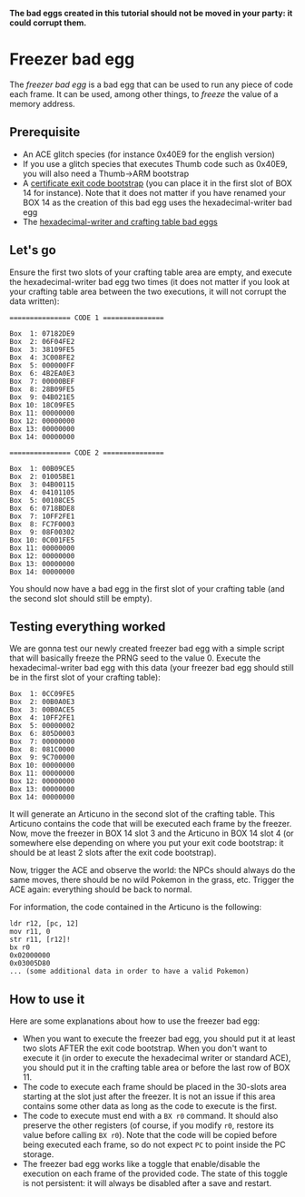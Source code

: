 **The bad eggs created in this tutorial should not be moved in your party: it could corrupt them.**

# Freezer bad egg

The *freezer bad egg* is a bad egg that can be used to run any piece of code each frame. It can be used, among other things, to *freeze* the value of a memory address.

## Prerequisite

- An ACE glitch species (for instance 0x40E9 for the english version)
- If you use a glitch species that executes Thumb code such as 0x40E9, you will also need a Thumb->ARM bootstrap
- A [certificate exit code bootstrap](exit-code.md) (you can place it in the first slot of BOX 14 for instance). Note that it does not matter if you have renamed your BOX 14 as the creation of this bad egg uses the hexadecimal-writer bad egg
- The [hexadecimal-writer and crafting table bad eggs](hex-writer.md)

## Let's go

Ensure the first two slots of your crafting table area are empty, and execute the hexadecimal-writer bad egg two times (it does not matter if you look at your crafting table area between the two executions, it will not corrupt the data written):

```
=============== CODE 1 ===============

Box  1: 07182DE9
Box  2: 06F04FE2
Box  3: 38109FE5
Box  4: 3C008FE2
Box  5: 000000FF
Box  6: 4B2EA0E3
Box  7: 00000BEF
Box  8: 28B09FE5
Box  9: 04B021E5
Box 10: 18C09FE5
Box 11: 00000000
Box 12: 00000000
Box 13: 00000000
Box 14: 00000000

=============== CODE 2 ===============

Box  1: 00B09CE5
Box  2: 01005BE1
Box  3: 04B00115
Box  4: 04101105
Box  5: 00108CE5
Box  6: 0718BDE8
Box  7: 10FF2FE1
Box  8: FC7F0003
Box  9: 08F00302
Box 10: 0C001FE5
Box 11: 00000000
Box 12: 00000000
Box 13: 00000000
Box 14: 00000000
```

You should now have a bad egg in the first slot of your crafting table (and the second slot should still be empty).

## Testing everything worked

We are gonna test our newly created freezer bad egg with a simple script that will basically freeze the PRNG seed to the value 0. Execute the hexadecimal-writer bad egg with this data (your freezer bad egg should still be in the first slot of your crafting table):

```
Box  1: 0CC09FE5
Box  2: 00B0A0E3
Box  3: 00B0ACE5
Box  4: 10FF2FE1
Box  5: 00000002
Box  6: 805D0003
Box  7: 00000000 
Box  8: 081C0000
Box  9: 9C700000
Box 10: 00000000
Box 11: 00000000
Box 12: 00000000
Box 13: 00000000
Box 14: 00000000
```

It will generate an Articuno in the second slot of the crafting table. This Articuno contains the code that will be executed each frame by the freezer. Now, move the freezer in BOX 14 slot 3 and the Articuno in BOX 14 slot 4 (or somewhere else depending on where you put your exit code bootstrap: it should be at least 2 slots after the exit code bootstrap).

Now, trigger the ACE and observe the world: the NPCs should always do the same moves, there should be no wild Pokemon in the grass, etc. Trigger the ACE again: everything should be back to normal.

For information, the code contained in the Articuno is the following:
```
ldr r12, [pc, 12]
mov r11, 0
str r11, [r12]!
bx r0
0x02000000
0x03005D80
... (some additional data in order to have a valid Pokemon)
```

## How to use it

Here are some explanations about how to use the freezer bad egg:

- When you want to execute the freezer bad egg, you should put it at least two slots AFTER the exit code bootstrap. When you don't want to execute it (in order to execute the hexadecimal writer or standard ACE), you should put it in the crafting table area or before the last row of BOX 11.
- The code to execute each frame should be placed in the 30-slots area starting at the slot just after the freezer. It is not an issue if this area contains some other data as long as the code to execute is the first.
- The code to execute must end with a `BX r0` command.
It should also preserve the other registers (of course, if you modify `r0`, restore its value before calling `BX r0`). Note that the code will be copied before being executed each frame, so do not expect `PC` to point inside the PC storage.
- The freezer bad egg works like a toggle that enable/disable the execution on each frame of the provided code. The state of this toggle is not persistent: it will always be disabled after a save and restart.
